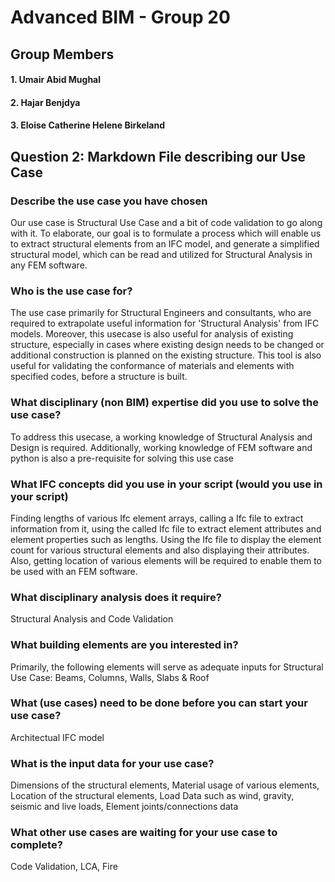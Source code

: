 # Advanced BIM - Group 20
## Group Members
#### 1. Umair Abid Mughal
#### 2. Hajar Benjdya
#### 3. Eloise Catherine Helene Birkeland

## Question 2: Markdown File describing our Use Case

### Describe the use case you have chosen
Our use case is Structural Use Case and a bit of code validation to go along with it. To elaborate, our goal is to formulate a process which will enable us to extract structural elements from an IFC model, and generate a simplified structural model, which can be read and utilized for Structural Analysis in any FEM software.  
	
### Who is the use case for?
The use case primarily for Structural Engineers and consultants, who are required to extrapolate useful information for 'Structural Analysis' from IFC models. Moreover, this usecase is also useful for analysis of existing structure, especially in cases where existing design needs to be changed or additional construction is planned on the existing structure. This tool is also useful for validating the conformance of materials and elements with specified codes, before a structure is built. 
	
### What disciplinary (non BIM) expertise did you use to solve the use case?
To address this usecase, a working knowledge of Structural Analysis and Design is required. Additionally, working knowledge of FEM software and python is also a pre-requisite for solving this use case  
	
### What IFC concepts did you use in your script (would you use in your script)
Finding lengths of various Ifc element arrays, calling a Ifc file to extract information from it, using the called Ifc file to extract element attributes and element properties such as lengths. Using the Ifc file to display the element count for various structural elements and also displaying their attributes. Also, getting location of various elements will be required to enable them to be used with an FEM software. 

	
### What disciplinary analysis does it require?
Structural Analysis and Code Validation

### What building elements are you interested in?
Primarily, the following elements will serve as adequate inputs for Structural Use Case: Beams, Columns, Walls, Slabs & Roof

### What (use cases) need to be done before you can start your use case?
Architectual IFC model

### What is the input data for your use case?
Dimensions of the structural elements, Material usage of various elements, Location of the structural elements, Load Data such as wind, gravity, seismic and live loads, Element joints/connections data

### What other use cases are waiting for your use case to complete?
Code Validation, LCA, Fire
